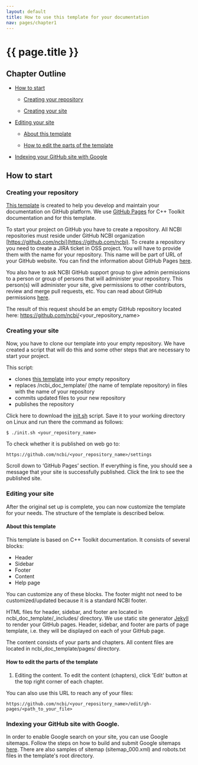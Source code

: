 ```yaml
---
layout: default
title: How to use this template for your documentation
nav: pages/chapter1
---
```



{{ page.title }}
================================================


## Chapter Outline

- [How to start](#chapter1.how_to_start)

  - [Creating your repository](#chapter1.Creating_your_repository)
  
  - [Creating your site](#chapter1.creating_your_site)
  
- [Editing your site](#chapter1.Editing_your_site)
  
    - [About this template](#chapter1.About_this_template)
    
    - [How to edit the parts of the template](#chapter1.How_to_edit_the_parts_of_the_template)
    
- [Indexing your GitHub site with Google](#chapter1.Indexing_your_GitHub_site_with_Google)


<a name="chapter1.how_to_start"></a>

How to start
-------------

<a name="chapter1.Creating_your_repository"></a>

### Creating your repository

[This template](https://ncbi.github.io/ncbi_doc_template/) is created to help you develop and maintain your documentation on GitHub platform. We use [GitHub Pages](https://pages.github.com/) for C++ Toolkit documentation and for this template. 

To start your project on GitHub you have to create a repository. All NCBI repositories must reside under GitHub NCBI organization [https://github.com/ncbi](https://github.com/ncbi). To create a repository you need to create a JIRA ticket in OSS project. You will have to provide them with the name for your repository. This name will be part of URL of your GitHub website. You can find the information about GitHub Pages [here](https://help.github.com/en/github/working-with-github-pages/about-github-pages).

You also have to ask NCBI GitHub support group to give admin permissions to a person or group of persons that will administer your repository. This person(s) will administer your site, give permissions to other contributors, review and merge pull requests, etc.
You can read about GitHub permissions [here](https://help.github.com/en/github/getting-started-with-github/access-permissions-on-github).

The result of this request should be an empty GitHub repository located here: https://github.com/ncbi/<your_repository_name>

<a name="chapter1.creating_your_site"></a>

### Creating your site

Now, you have to clone our template into your empty repository. We have created a script that will do this and some other steps that are necessary to start your project.

This script:

  - clones [this template](https://github.com/ncbi/ncbi_doc_template.git) into your empty repository
  - replaces /ncbi_doc_template/ (the name of template repository) in files with the name of your repository
  - commits updated files to your new repository
  - publishes the repository
  

Click here to download the [init.sh](https://ncbi.github.io/ncbi_doc_template/static/init.sh) script.
Save it to your working directory on Linux and run there the command as follows:

```
$ ./init.sh <your_repository_name>
```

To check whether it is published on web go to:

```
https://github.com/ncbi/<your_repository_name>/settings
```

Scroll down to ‘GitHub Pages’ section. If everything is fine, you should see a message that your site is successfully published. Click the link to see the published site. 

<a name="chapter1.Editing_your_site"></a>

### Editing your site

After the original set up is complete, you can now customize the template for your needs. The structure of the template is described below.


<a name="chapter1.About_this_template"></a>

#### About this template

This template is based on C++ Toolkit documentation. It consists of several blocks:

* Header
* Sidebar
* Footer
* Content
* Help page

You can customize any of these blocks. The footer might not need to be customized/updated because it is a standard NCBI footer.

HTML files for header, sidebar, and footer are located in ncbi_doc_template/_includes/ directory. We use static site generator [Jekyll](https://help.github.com/en/github/working-with-github-pages/setting-up-a-github-pages-site-with-jekyll) to render your GitHub pages. Header, sidebar, and footer are parts of page template, i.e. they will be displayed on each of your GitHub page.

The content consists of your parts and chapters. All content files are located in ncbi_doc_template/pages/ directory.

<a name="chapter1.How_to_edit_the_parts_of_the_template"></a>

#### How to edit the parts of the template

1. Editing the content.
To edit the content (chapters), click 'Edit' button at the top right corner of each chapter.

You can also use this URL to reach any of your files:

```
https://github.com/ncbi/<your_repository_name>/edit/gh-pages/<path_to_your_file>
```

<a name="chapter1.Indexing_your_GitHub_site_with_Google"></a>

### Indexing your GitHub site with Google.

In order to enable Google search on your site, you can use Google sitemaps. Follow the steps on how to build and submit Google sitemaps [here](https://support.google.com/webmasters/answer/183668?hl=en). There are also samples of sitemap (sitemap_000.xml) and robots.txt files in the template's root directory. 

